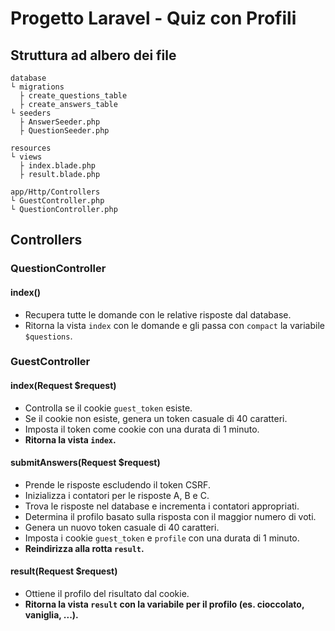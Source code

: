 # Progetto Laravel - Quiz con Profili

## Struttura ad albero dei file

```
database
└ migrations
  ├ create_questions_table
  ├ create_answers_table
└ seeders
  ├ AnswerSeeder.php
  ├ QuestionSeeder.php

resources
└ views
  ├ index.blade.php
  ├ result.blade.php

app/Http/Controllers
└ GuestController.php
└ QuestionController.php
```

## Controllers

### QuestionController
#### index()
- Recupera tutte le domande con le relative risposte dal database.
- Ritorna la vista `index` con le domande e gli passa con `compact` la variabile `$questions`.

### GuestController
#### index(Request $request)
- Controlla se il cookie `guest_token` esiste.
- Se il cookie non esiste, genera un token casuale di 40 caratteri.
- Imposta il token come cookie con una durata di 1 minuto.
- <b>Ritorna la vista `index`.</b>

#### submitAnswers(Request $request)
- Prende le risposte escludendo il token CSRF.
- Inizializza i contatori per le risposte A, B e C.
- Trova le risposte nel database e incrementa i contatori appropriati.
- Determina il profilo basato sulla risposta con il maggior numero di voti.
- Genera un nuovo token casuale di 40 caratteri.
- Imposta i cookie `guest_token` e `profile` con una durata di 1 minuto.
- <b>Reindirizza alla rotta `result`.</b>

#### result(Request $request)
- Ottiene il profilo del risultato dal cookie.
- <b>Ritorna la vista `result` con la variabile per il profilo (es. cioccolato, vaniglia, ...).</b>

